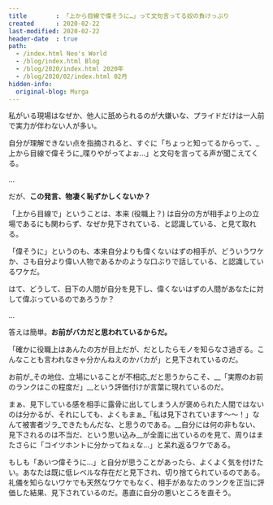 ```yaml
---
title        : 「上から目線で偉そうに…」って文句言ってる奴の負けっぷり
created      : 2020-02-22
last-modified: 2020-02-22
header-date  : true
path:
  - /index.html Neo's World
  - /blog/index.html Blog
  - /blog/2020/index.html 2020年
  - /blog/2020/02/index.html 02月
hidden-info:
  original-blog: Murga
---
```


私がいる現場はなぜか、他人に舐められるのが大嫌いな、プライドだけは一人前で実力が伴わない人が多い。

自分が理解できない点を指摘されると、すぐに「ちょっと知ってるからって、_上から目線で偉そうに_喋りやがってよぉ…」と文句を言ってる声が聞こえてくる。

…

だが、__この発言、物凄く恥ずかしくないか？__

「上から目線で」ということは、本来 (役職上？) は自分の方が相手より上の立場であるにも関わらず、なぜか見下されている、と認識している、と見て取れる。

「偉そうに」というのも、本来自分よりも偉くないはずの相手が、どういうワケか、さも自分より偉い人物であるかのような口ぶりで話している、と認識しているワケだ。

はて、どうして、目下の人間が自分を見下し、偉くないはずの人間があなたに対して偉ぶっているのであろうか？

…

答えは簡単。__お前がバカだと思われているからだ。__

「確かに役職上はあんたの方が目上だが、だとしたらモノを知らなさ過ぎる。こんなことも言われなきゃ分かんねえのかバカが」と見下されているのだ。

お前が_その地位、立場にいることが不相応_だと思うからこそ、__「実際のお前のランクはこの程度だ」__という評価付けが言葉に現れているのだ。

まぁ、見下している感を相手に露骨に出してしまう人が褒められた人間ではないのは分かるが、それにしても、よくもまぁ_「私は見下されています〜〜！」なんて被害者ヅラ_できたもんだな、と思うのである。__自分には何の非もない、見下されるのは不当だ、という思い込み__が全面に出ているのを見て、周りはまたさらに「コイツホントに分かってねぇな…」と呆れ返るワケである。

もしも「あいつ偉そうに…」と自分が思うことがあったら、よくよく気を付けたい。あなたは既に低レベルな存在だと見下され、切り捨てられているのである。礼儀を知らないワケでも天然なワケでもなく、相手があなたのランクを正当に評価した結果、見下されているのだ。愚直に自分の悪いところを直そう。
